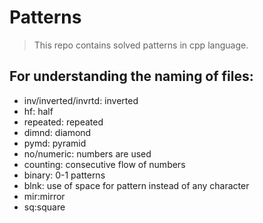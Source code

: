 # Patterns
> This repo contains solved patterns in cpp language.
## For understanding the naming of files:
* inv/inverted/invrtd: inverted
* hf: half
* repeated: repeated
* dimnd: diamond
* pymd: pyramid
* no/numeric: numbers are used
* counting: consecutive flow of numbers
* binary: 0-1 patterns
* blnk: use of space for pattern instead of any character
* mir:mirror
* sq:square
